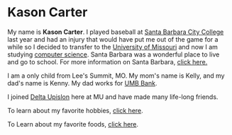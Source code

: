 # Kason Carter

My name is **Kason Carter**. I played baseball at [Santa Barbara City College](https://www.sbcc.edu) last year and had an injury that would have put me out of the game for a while so I decided to transfer to the [University of Missouri](https://missouri.edu) and now I am studying [computer science](codeexample.md). Santa Barbara was a wonderful place to live and go to school. For more information on Santa Barbara, [click here.](SantaBarbara.md)

I am a only child from Lee's Summit, MO.  My mom's name is Kelly, and my dad's name is Kenny.  My dad works for [UMB Bank](https://umb.com). 

I  joined [Delta Upislon](frat.md) here at MU and have made many life-long friends.

To learn about my favorite hobbies, [click here](Hobbies.md).

To Learn about my favorite foods, [click here](FavoriteFoods.md).


